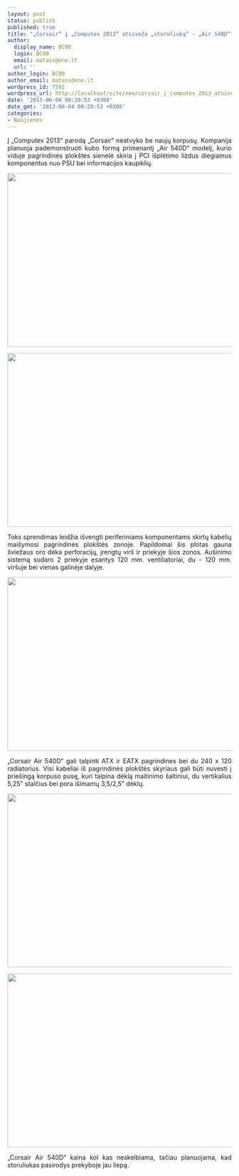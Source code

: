 ```yaml
---
layout: post
status: publish
published: true
title: "„Corsair“ į „Computex 2013“ atsiveža „storuliuką“ - „Air 540D“"
author:
  display_name: BC00
  login: BC00
  email: matasx@one.lt
  url: ''
author_login: BC00
author_email: matasx@one.lt
wordpress_id: 7592
wordpress_url: http://localhost/site/new/corsair_i_computex_2013_atsiveza_storuliuka__air_540d/
date: '2013-06-04 00:20:53 +0300'
date_gmt: '2013-06-04 00:20:53 +0300'
categories:
- Naujienos
---
```

<p style="text-align: justify;">
	Į &bdquo;Computex 2013&ldquo; parodą &bdquo;Corsair&ldquo; neatvyko be naujų korpusų. Kompanija planuoja pademonstruoti kubo formą primenantį &bdquo;Air 540D&ldquo; modelį, kurio viduje pagrindinės plok&scaron;tės sienelė skiria į PCI i&scaron;plėtimo lizdus diegiamus komponentus nuo PSU bei informacijos kaupiklių.</p>
<p style="text-align: justify;">
	<a href="http://technews.lt/userfiles/17a.jpg"><img alt="" src="http://technews.lt/userfiles/17a.jpg" style="width: 520px; height: 390px;" /></a></p>
<p style="text-align: justify;">
	<a href="http://technews.lt/userfiles/17b.jpg"><img alt="" src="http://technews.lt/userfiles/17b.jpg" style="width: 520px; height: 390px;" /></a></p>
<p style="text-align: justify;">
	Toks sprendimas leidžia i&scaron;vengti periferiniams komponentams skirtų kabelių mai&scaron;ymosi pagrindinės plok&scaron;tės zonoje. Papildomai &scaron;is plotas gauna &scaron;viežaus oro dėka perforacijų, įrengtų vir&scaron; ir priekyje &scaron;ios zonos. Au&scaron;inimo sistemą sudaro 2 priekyje esantys 120 mm. ventiliatoriai, du - 120 mm. vir&scaron;uje bei vienas galinėje dalyje.</p>
<p style="text-align: justify;">
	<a href="http://technews.lt/userfiles/17c.jpg"><img alt="" src="http://technews.lt/userfiles/17c.jpg" style="width: 520px; height: 390px;" /></a></p>
<p style="text-align: justify;">
	&bdquo;Corsair Air 540D&ldquo; gali talpinti ATX ir EATX pagrindines bei du 240 x 120 radiatorius. Visi kabeliai i&scaron; pagrindinės plok&scaron;tės skyriaus gali būti nuvesti į prie&scaron;ingą korpuso pusę, kuri talpina dėklą maitinimo &scaron;altiniui, du vertikalius 5,25&quot; stalčius bei pora i&scaron;imamų 3,5/2,5&quot; dėklų.</p>
<p style="text-align: justify;">
	<a href="http://technews.lt/userfiles/17d.jpg"><img alt="" src="http://technews.lt/userfiles/17d.jpg" style="width: 520px; height: 390px;" /></a></p>
<p style="text-align: justify;">
	<a href="http://technews.lt/userfiles/17e.jpg"><img alt="" src="http://technews.lt/userfiles/17e.jpg" style="width: 520px; height: 390px;" /></a></p>
<p style="text-align: justify;">
	&bdquo;Corsair Air 540D&ldquo; kaina kol kas neskelbiama, tačiau planuojama, kad storuliukas pasirodys prekyboje jau liepą.</p>
